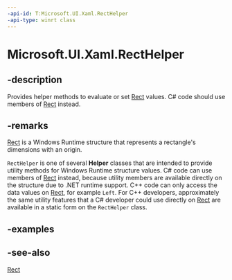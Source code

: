 ```yaml
---
-api-id: T:Microsoft.UI.Xaml.RectHelper
-api-type: winrt class
---
```


<!-- Class syntax.
public class RectHelper : Microsoft.UI.Xaml.IRectHelper
-->

# Microsoft.UI.Xaml.RectHelper

## -description

Provides helper methods to evaluate or set [Rect](/uwp/api/windows.foundation.rect) values. C# code should use members of [Rect](/dotnet/api/windows.foundation.rect) instead.

## -remarks

[Rect](/uwp/api/windows.foundation.rect) is a Windows Runtime structure that represents a rectangle's dimensions with an origin.

`RectHelper` is one of several **Helper** classes that are intended to provide utility methods for Windows Runtime structure values. C# code can use members of [Rect](/dotnet/api/windows.foundation.rect) instead, because utility members are available directly on the structure due to .NET runtime support. C++ code can only access the data values on [Rect](/uwp/api/windows.foundation.rect), for example `Left`. For C++ developers, approximately the same utility features that a C# developer could use directly on [Rect](/uwp/api/windows.foundation.rect) are available in a static form on the `RectHelper` class.

## -examples

## -see-also

[Rect](/uwp/api/windows.foundation.rect)
